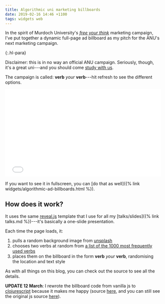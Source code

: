 ```yaml
---
title: Algorithmic uni marketing billboards
date: 2019-02-16 14:46 +1100
tags: widgets web
---
```


In the spirit of Murdoch University's [_free your
think_](https://www.campaignbrief.com/wa/2017/07/murdoch-university-launches-fr.html)
marketing campaign, I've put together a dynamic full-page ad billboard as my
pitch for the ANU's next marketing campaign.

{:.hl-para}

Disclaimer: this is in no way an official ANU campaign. Seriously, though, it's
a great uni---and you should come [study with us](https://www.anu.edu.au/study).

The campaign is called: **verb** _your_ **verb**---hit refresh to see the
different options.

<div style="position:relative;padding-top:56.25%;">
  <iframe src="{% link widgets/algorithmic-ad-billboards.html %}" frameborder="0" allowfullscreen
    style="position:absolute;top:0;left:0;width:100%;height:100%;"></iframe>
</div>

If you want to see it in fullscreen, you can [do that as
well]({% link widgets/algorithmic-ad-billboards.html %}).

## How does it work?

It uses the same [reveal.js](https://github.com/hakimel/reveal.js/) template
that I use for all my [talks/slides]({% link talks.md
%})---it's basically a one-slide presentation.

Each time the page loads, it:

1. pulls a random background image from [unsplash](https://unsplash.com)
2. chooses two verbs at random from [a list of the 1000 most frequently used
   verbs](https://www.talkenglish.com/vocabulary/top-1000-verbs.aspx)
3. places them on the billboard in the form **verb** _your_ **verb**,
   randomising the location and text style

As with all things on this blog, you can check out the source to see all the
details.

**UPDATE 12 March**: I rewrote the billboard code from vanilla js to
[clojurescript](https://clojurescript.org) because it makes me happy (source
[here](https://github.com/benswift/benswift.github.io/blob/source/_cljs/algorithmic_billboard/src/algorithmic_billboard/core.cljs),
and you can still see the original js source
[here](https://github.com/benswift/benswift.github.io/blob/9f4dbeceb99a43f1430593f89bdde68e1fc5c3e9/widgets/algorithmic-ad-billboards.html)).
